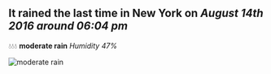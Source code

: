 ## It rained the last time in New York on *August 14th 2016 around 06:04 pm*
💧💧💧  **moderate rain** *Humidity 47%*

![moderate rain](http://openweathermap.org/img/w/10d.png)
